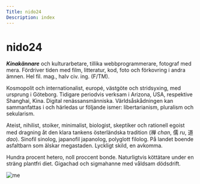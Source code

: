 ```yaml
---
Title: nido24
Description: index
---
```


# nido24

***Kinakännare*** och kulturarbetare, tillika webbprogrammerare, fotograf med mera. Fördriver tiden med film, litteratur, kod, foto och förkovring i andra ämnen. Hel fil. mag., halv civ. ing. (F/TM).

Kosmopolit och internationalist, europé, västgöte och stridsyxing, med ursprung i Göteborg. Tidigare periodvis verksam i Arizona, USA, respektive Shanghai, Kina. Digital renässansmänniska. Världsåskådningen kan sammanfattas i och härledas ur följande ismer: libertarianism, pluralism och sekularism.

Ateist, nihilist, stoiker, minimalist, biologist, skeptiker och rationell egoist med dragning åt den klara tankens österländska tradition (禅 *chan*, 儒 *ru*, 道 *dao*). Sinofil sinolog, japanofil japanolog, polyglott filolog. På landet boende asfaltbarn som älskar megastaden. Lyckligt skild, en avkomma.

Hundra procent hetero, noll proccent bonde. Naturligtvis köttätare under en sträng plantfri diet. Gigachad och sigmahanne med våldsam dödsdrift.

![me](%assets_url%/img/admin2.avif)

